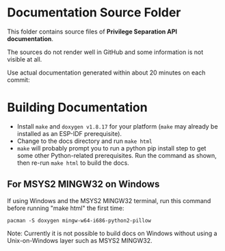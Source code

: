 # Documentation Source Folder

This folder contains source files of **Privilege Separation API documentation**.

The sources do not render well in GitHub and some information is not visible at all.

Use actual documentation generated within about 20 minutes on each commit:

# Building Documentation

* Install `make` and `doxygen v1.8.17` for your platform (`make` may already be installed as an ESP-IDF prerequisite).
* Change to the docs directory and run `make html`
* `make` will probably prompt you to run a python pip install step to get some other Python-related prerequisites. Run the command as shown, then re-run `make html` to build the docs.

## For MSYS2 MINGW32 on Windows

If using Windows and the MSYS2 MINGW32 terminal, run this command before running "make html" the first time:

```
pacman -S doxygen mingw-w64-i686-python2-pillow
```

Note: Currently it is not possible to build docs on Windows without using a Unix-on-Windows layer such as MSYS2 MINGW32.
